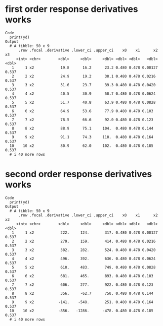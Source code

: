 # first order response derivatives works

    Code
      print(yd)
    Output
      # A tibble: 50 x 9
          .row .focal .derivative .lower_ci .upper_ci    x0    x1      x2    x3
         <int> <chr>        <dbl>     <dbl>     <dbl> <dbl> <dbl>   <dbl> <dbl>
       1     1 x2            19.8      16.2      23.2 0.480 0.478 0.00127 0.537
       2     2 x2            24.9      19.2      30.1 0.480 0.478 0.0216  0.537
       3     3 x2            31.6      23.7      39.3 0.480 0.478 0.0420  0.537
       4     4 x2            40.5      30.9      50.7 0.480 0.478 0.0624  0.537
       5     5 x2            51.7      40.8      63.9 0.480 0.478 0.0828  0.537
       6     6 x2            64.9      53.6      77.9 0.480 0.478 0.103   0.537
       7     7 x2            78.5      66.6      92.0 0.480 0.478 0.123   0.537
       8     8 x2            88.9      75.1     104.  0.480 0.478 0.144   0.537
       9     9 x2            91.1      74.3     110.  0.480 0.478 0.164   0.537
      10    10 x2            80.9      62.0     102.  0.480 0.478 0.185   0.537
      # i 40 more rows

# second order response derivatives works

    Code
      print(yd)
    Output
      # A tibble: 50 x 9
          .row .focal .derivative .lower_ci .upper_ci    x0    x1      x2    x3
         <int> <chr>        <dbl>     <dbl>     <dbl> <dbl> <dbl>   <dbl> <dbl>
       1     1 x2            222.     124.       317. 0.480 0.478 0.00127 0.537
       2     2 x2            279.     159.       414. 0.480 0.478 0.0216  0.537
       3     3 x2            382.     282.       524. 0.480 0.478 0.0420  0.537
       4     4 x2            496.     392.       636. 0.480 0.478 0.0624  0.537
       5     5 x2            610.     483.       749. 0.480 0.478 0.0828  0.537
       6     6 x2            681.     465.       893. 0.480 0.478 0.103   0.537
       7     7 x2            606.     277.       922. 0.480 0.478 0.123   0.537
       8     8 x2            356.     -62.7      750. 0.480 0.478 0.144   0.537
       9     9 x2           -141.    -548.       251. 0.480 0.478 0.164   0.537
      10    10 x2           -856.   -1286.      -478. 0.480 0.478 0.185   0.537
      # i 40 more rows

